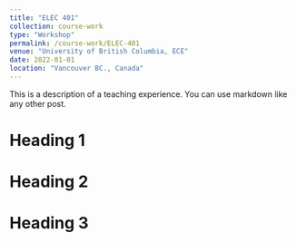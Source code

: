 ```yaml
---
title: "ELEC 401"
collection: course-work
type: "Workshop"
permalink: /course-work/ELEC-401
venue: "University of British Columbia, ECE"
date: 2022-01-01
location: "Vancouver BC., Canada"
---
```


This is a description of a teaching experience. You can use markdown like any other post.

Heading 1
======

Heading 2
======

Heading 3
======
